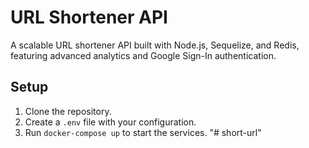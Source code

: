 # URL Shortener API

A scalable URL shortener API built with Node.js, Sequelize, and Redis, featuring advanced analytics and Google Sign-In authentication.

## Setup

1. Clone the repository.
2. Create a `.env` file with your configuration.
3. Run `docker-compose up` to start the services.
"# short-url" 
